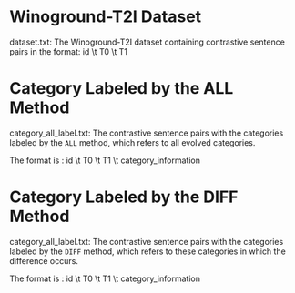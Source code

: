 # Winoground-T2I Dataset

dataset.txt: The Winoground-T2I dataset containing contrastive sentence pairs in the format: id \t T0 \t T1




# Category Labeled by the ALL Method

category_all_label.txt: The contrastive sentence pairs with the categories labeled by the ```ALL``` method, which refers to all evolved categories.

The format is : id \t T0 \t T1 \t category_information



# Category Labeled by the DIFF Method

category_all_label.txt: The contrastive sentence pairs with the categories labeled by the ```DIFF``` method, which refers to these categories in which the difference occurs.

The format is : id \t T0 \t T1 \t category_information
